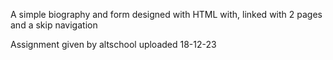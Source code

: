 A simple biography and  form designed with HTML with, linked with 2 pages and a skip navigation

Assignment given by altschool uploaded 18-12-23